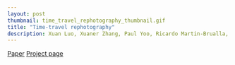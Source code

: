 ```yaml
---
layout: post
thumbnail: time_travel_rephotography_thumbnail.gif
title: "Time-travel rephotography"
description: Xuan Luo, Xuaner Zhang, Paul Yoo, Ricardo Martin-Brualla, Jason Lawrence, Steven M Seitz
---
```


[Paper](https://arxiv.org/abs/2012.12261) [Project page](https://time-travel-rephotography.github.io/)
